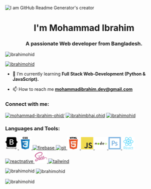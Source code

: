 ![I am GitHub Readme Generator's creator](https://img.freepik.com/free-photo/html-system-website-concept_23-2150376770.jpg?w=740&t=st=1693584629~exp=1693585229~hmac=992cfe9b241c856634b7035724440c0c7d0b1b026c9f6281d8cac5d55d27956d)

<h1 align="center">I'm Mohammad Ibrahim</h1>
<h3 align="center">A passionate Web developer from Bangladesh.</h3>

<p align="left"> <img src="https://komarev.com/ghpvc/?username=ibrahimohid&label=Profile%20views&color=0e75b6&style=flat" alt="ibrahimohid" /> </p>

<p align="left"> <a href="https://github.com/ryo-ma/github-profile-trophy"><img src="https://github-profile-trophy.vercel.app/?username=ibrahimohid" alt="ibrahimohid" /></a> </p>

- 🌱 I’m currently learning **Full Stack Web-Development (Python & JavaScript).**

- 📫 How to reach me **mohammadibrahim.dev@gmail.com**

<h3 align="left">Connect with me:</h3>
<p align="left">
<a href="https://linkedin.com/in/mohammad-ibrahim-ohid/" target="blank"><img align="center" src="https://raw.githubusercontent.com/rahuldkjain/github-profile-readme-generator/master/src/images/icons/Social/linked-in-alt.svg" alt="mohammad-ibrahim-ohid/" height="30" width="40" /></a>
<a href="https://fb.com/ibrahimbhai.ohid" target="blank"><img align="center" src="https://raw.githubusercontent.com/rahuldkjain/github-profile-readme-generator/master/src/images/icons/Social/facebook.svg" alt="ibrahimbhai.ohid" height="30" width="40" /></a>
<a href="https://www.youtube.com/c/ibrahimohid" target="blank"><img align="center" src="https://raw.githubusercontent.com/rahuldkjain/github-profile-readme-generator/master/src/images/icons/Social/youtube.svg" alt="ibrahimohid" height="30" width="40" /></a>
</p>

<h3 align="left">Languages and Tools:</h3>
<p align="left"> <a href="https://getbootstrap.com" target="_blank" rel="noreferrer"> <img src="https://raw.githubusercontent.com/devicons/devicon/master/icons/bootstrap/bootstrap-plain-wordmark.svg" alt="bootstrap" width="40" height="40"/> </a> <a href="https://www.w3schools.com/css/" target="_blank" rel="noreferrer"> <img src="https://raw.githubusercontent.com/devicons/devicon/master/icons/css3/css3-original-wordmark.svg" alt="css3" width="40" height="40"/> </a> <a href="https://firebase.google.com/" target="_blank" rel="noreferrer"> <img src="https://www.vectorlogo.zone/logos/firebase/firebase-icon.svg" alt="firebase" width="40" height="40"/> </a> <a href="https://git-scm.com/" target="_blank" rel="noreferrer"> <img src="https://www.vectorlogo.zone/logos/git-scm/git-scm-icon.svg" alt="git" width="40" height="40"/> </a> <a href="https://www.w3.org/html/" target="_blank" rel="noreferrer"> <img src="https://raw.githubusercontent.com/devicons/devicon/master/icons/html5/html5-original-wordmark.svg" alt="html5" width="40" height="40"/> </a> <a href="https://developer.mozilla.org/en-US/docs/Web/JavaScript" target="_blank" rel="noreferrer"> <img src="https://raw.githubusercontent.com/devicons/devicon/master/icons/javascript/javascript-original.svg" alt="javascript" width="40" height="40"/> </a> <a href="https://nodejs.org" target="_blank" rel="noreferrer"> <img src="https://raw.githubusercontent.com/devicons/devicon/master/icons/nodejs/nodejs-original-wordmark.svg" alt="nodejs" width="40" height="40"/> </a> <a href="https://www.photoshop.com/en" target="_blank" rel="noreferrer"> <img src="https://raw.githubusercontent.com/devicons/devicon/master/icons/photoshop/photoshop-line.svg" alt="photoshop" width="40" height="40"/> </a> <a href="https://reactjs.org/" target="_blank" rel="noreferrer"> <img src="https://raw.githubusercontent.com/devicons/devicon/master/icons/react/react-original-wordmark.svg" alt="react" width="40" height="40"/> </a> <a href="https://reactnative.dev/" target="_blank" rel="noreferrer"> <img src="https://reactnative.dev/img/header_logo.svg" alt="reactnative" width="40" height="40"/> </a> <a href="https://sass-lang.com" target="_blank" rel="noreferrer"> <img src="https://raw.githubusercontent.com/devicons/devicon/master/icons/sass/sass-original.svg" alt="sass" width="40" height="40"/> </a> <a href="https://tailwindcss.com/" target="_blank" rel="noreferrer"> <img src="https://www.vectorlogo.zone/logos/tailwindcss/tailwindcss-icon.svg" alt="tailwind" width="40" height="40"/> </a> </p>

<p><img align="left" src="https://github-readme-stats.vercel.app/api/top-langs?username=ibrahimohid&show_icons=true&locale=en&layout=compact" alt="ibrahimohid" /></p>

<p>&nbsp;<img align="center" src="https://github-readme-stats.vercel.app/api?username=ibrahimohid&show_icons=true&locale=en" alt="ibrahimohid" /></p>

<p><img align="center" src="https://github-readme-streak-stats.herokuapp.com/?user=ibrahimohid&" alt="ibrahimohid" /></p>


